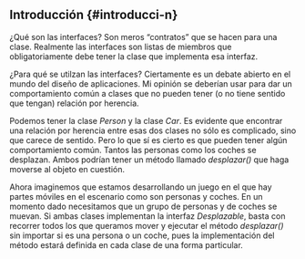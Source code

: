 ## Introducción {#introducci-n}

¿Qué son las interfaces? Son meros “contratos” que se hacen para una clase. Realmente las interfaces son listas de miembros que obligatoriamente debe tener la clase que implementa esa interfaz.

¿Para qué se utilzan las interfaces? Ciertamente es un debate abierto en el mundo del diseño de aplicaciones. Mi opinión se deberían usar para dar un comportamiento común a clases que no pueden tener (o no tiene sentido que tengan) relación por herencia.

Podemos tener la clase *Person* y la clase *Car*. Es evidente que encontrar una relación por herencia entre esas dos clases no sólo es complicado, sino que carece de sentido. Pero lo que sí es cierto es que pueden tener algún comportamiento común. Tantos las personas como los coches se desplazan. Ambos podrían tener un método llamado _desplazar()_ que haga moverse al objeto en cuestión.

Ahora imaginemos que estamos desarrollando un juego en el que hay partes móviles en el escenario como son personas y coches. En un momento dado necesitamos que un grupo de personas y de coches se muevan. Si ambas clases implementan la interfaz _Desplazable_, basta con recorrer todos los que queramos mover y ejecutar el método _desplazar()_ sin importar si es una persona o un coche, pues la implementación del método estará definida en cada clase de una forma particular.